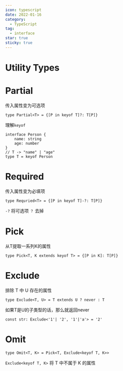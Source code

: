```yaml
---
icon: typescript
date: 2022-01-16
category:
  - TypeScript
tag:
  - interface
star: true
sticky: true
---
```

# Utility Types

# Partial

传入属性变为可选项

```tsx
type Partial<T> = {[P in keyof T]?: T[P]}
```

理解`keyof`

```tsx
interface Person {
	name: string
	age: number
}
// T -> "name" | "age"
type T = keyof Person
```

# Required

传入属性变为必填项

```tsx
type Requried<T> = {[P in keyof T]-?: T[P]}
```

`-?` 将可选项 `？` 去掉

# Pick

从T提取一系列K的属性

```tsx
type Pick<T, K extends keyof T> = {[P in K]: T[P]}
```

# Exclude

排除 T 中 U 存在的属性

```tsx
type Exclude<T, U> = T extends U ? never : T
```

如果T是U的子类型的话，那么就返回never

```tsx
const str: Exclude<'1'| '2', '1'|'a'> = '2'
```

# Omit

```tsx
type Omit<T, K> = Pick<T, Exclude<keyof T, K>>
```

`Exclude<keyof T, K>` 将 T 中不属于 K 的属性